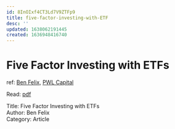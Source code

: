 ```yaml
---
id: 8InOIxf4CT3Ld7V9ZTFp9
title: five-factor-investing-with-ETF
desc: ''
updated: 1638062191445
created: 1636948416740
---
```

# Five Factor Investing with ETFs

ref: [Ben Felix](https://www.youtube.com/watch?v=jKWbW7Wgm0w), [PWL Capital](https://www.pwlcapital.com/resources/five-factor-investing-with-etfs/)

Read: [pdf](https://www.pwlcapital.com/wp-content/uploads/2020/12/Five-Factor-Investing-with-ETFs.pdf)

Title: Five Factor Investing with ETFs  
Author: Ben Felix  
Category: Article